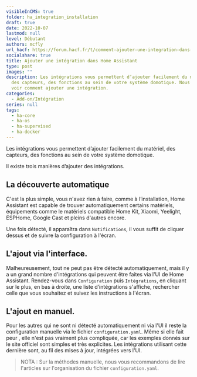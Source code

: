 ```yaml
---
visibleInCMS: true
folder: ha_integration_installation
draft: true
date: 2022-10-07
lastmod: null
level: Débutant
authors: mcfly
url_hacf: https://forum.hacf.fr/t/comment-ajouter-une-integration-dans-home-assistant-t/2073
socialshare: true
title: Ajouter une intégration dans Home Assistant
type: post
images: ""
description: Les intégrations vous permettent d’ajouter facilement du matériel,
  des capteurs, des fonctions au sein de votre système domotique. Nous allons
  voir comment ajouter une intégration.
categories:
  - Add-on/Intégration
series: null
tags:
  - ha-core
  - ha-os
  - ha-supervised
  - ha-docker
---
```

Les intégrations vous permettent d’ajouter facilement du matériel, des capteurs, des fonctions au sein de votre système domotique.

Il existe trois manières d’ajouter des intégrations.

## La découverte automatique

C'est la plus simple, vous n'avez rien à faire, comme à l’installation, Home Assistant est capable de trouver automatiquement certains matériels, équipements comme le matériels compatible Home Kit, Xiaomi, Yeelight, ESPHome, Google Cast et pleins d'autres encore.

Une fois détecté, il apparaîtra dans `Notifications`, il vous suffit de cliquer dessus et de suivre la configuration à l'écran.

## L'ajout via l'interface.

Malheureusement, tout ne peut pas être détecté automatiquement, mais il y a un grand nombre d'intégrations qui peuvent être faites via l'UI de Home Assistant. Rendez-vous dans `Configuration` puis `Intégrations`, en cliquant sur le plus, en bas à droite, une liste d’intégrations s'affiche, rechercher celle que vous souhaitez et suivez les instructions à l'écran.

## L'ajout en manuel.

Pour les autres qui ne sont ni détecté automatiquement ni via l'UI il reste la configuration manuelle via le fichier `configuration.yaml`. Même si elle fait peur , elle n'est pas vraiment plus compliquée, car les exemples donnés sur le site officiel sont simples et très explicites. Les intégrations utilisant cette dernière sont, au fil des mises à jour, intégrées vers l'UI.

>NOTA : Sur la méthodes manuelle, nous vous recommandons de lire l'articles sur l'organisation du fichier `configuration.yaml`.
